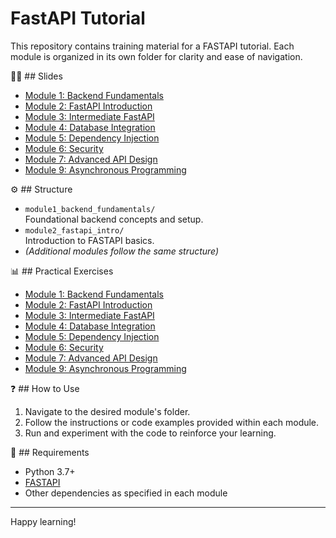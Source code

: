 # FastAPI Tutorial

This repository contains training material for a FASTAPI tutorial. Each module is organized in its own folder for clarity and ease of navigation.

👩‍🏫 ## Slides
- [Module 1: Backend Fundamentals](docs/module1_backend_fundamentals.md)
- [Module 2: FastAPI Introduction](docs/module2_getting_started_with_fastapi.md)
- [Module 3: Intermediate FastAPI](docs/module3_intermediate_fastapi.md)
- [Module 4: Database Integration](docs/module4_database_integration.md)
- [Module 5: Dependency Injection](docs/module5_dependency_injection.md)
- [Module 6: Security](docs/module6_security.md)
- [Module 7: Advanced API Design](docs/module7_advanced_api_design.md)
- [Module 9: Asynchronous Programming](docs/module9_asynchronous_programming.md)

⚙️ ## Structure

- `module1_backend_fundamentals/`  
    Foundational backend concepts and setup.
- `module2_fastapi_intro/`  
    Introduction to FASTAPI basics.
- *(Additional modules follow the same structure)*

📊 ## Practical Exercises
- [Module 1: Backend Fundamentals](./module1_backend_fundamentals/README.md)
- [Module 2: FastAPI Introduction](./module2_fastapi_intro/README.md)
- [Module 3: Intermediate FastAPI](./module3_request_response/README.md)
- [Module 4: Database Integration](./module4_databases/README.md)
- [Module 5: Dependency Injection](./module5_dependency_injection/README.md)
- [Module 6: Security](./module6_security/README.md)
- [Module 7: Advanced API Design](./module7_advanced_api/README.md)
- [Module 9: Asynchronous Programming](./module9_asynchronous_programming/README.md)

❓ ## How to Use

1. Navigate to the desired module's folder.
2. Follow the instructions or code examples provided within each module.
3. Run and experiment with the code to reinforce your learning.

📌 ## Requirements

- Python 3.7+
- [FASTAPI](https://fastapi.tiangolo.com/)
- Other dependencies as specified in each module

---

Happy learning!